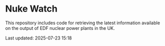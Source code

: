 # Nuke Watch

This repository includes code for retrieving the latest information available on the output of EDF nuclear power plants in the UK.

Last updated: 2025-07-23 15:18
